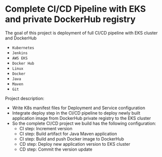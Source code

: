 # Complete CI/CD Pipeline with EKS and private DockerHub registry

The goal of this project is deployment of full CI/CD pipeline with EKS cluster and DockerHub
- `Kubernetes`
- `Jenkins`
- `AWS EKS`
- `Docker Hub`
- `Linux`
- `Docker`
- `Java`
- `Maven`
- `Git`
 
Project description:
- Write K8s manifest files for Deployment and Service configuration 
- Integrate deploy step in the CI/CD pipeline to deploy newly built application image from DockerHub private registry to the EKS cluster 
- So the complete CI/CD project we build has the following configuration:
  - CI step: Increment version
  - CI step: Build artifact for Java Maven application
  - CI step: Build and push Docker image to DockerHub 
  - CD step: Deploy new application version to EKS cluster
  - CD step: Commit the version update
